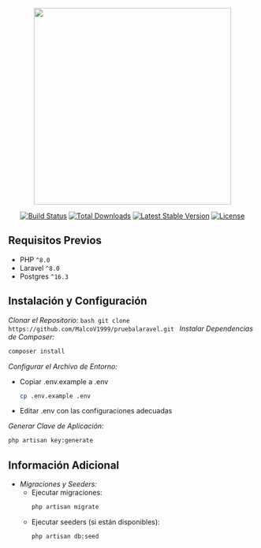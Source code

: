 <p align="center"><a href="https://laravel.com" target="_blank"><img src="https://raw.githubusercontent.com/laravel/art/master/logo-lockup/5%20SVG/2%20CMYK/1%20Full%20Color/laravel-logolockup-cmyk-red.svg" width="400"></a></p>

<p align="center">
<a href="https://travis-ci.org/laravel/framework"><img src="https://travis-ci.org/laravel/framework.svg" alt="Build Status"></a>
<a href="https://packagist.org/packages/laravel/framework"><img src="https://img.shields.io/packagist/dt/laravel/framework" alt="Total Downloads"></a>
<a href="https://packagist.org/packages/laravel/framework"><img src="https://img.shields.io/packagist/v/laravel/framework" alt="Latest Stable Version"></a>
<a href="https://packagist.org/packages/laravel/framework"><img src="https://img.shields.io/packagist/l/laravel/framework" alt="License"></a>
</p>

## Requisitos Previos
- PHP `^8.0`
- Laravel `^8.0`
- Postgres `^16.3`

## Instalación y Configuración

 *Clonar el Repositorio:*
    ```bash
    git clone https://github.com/MalcoV1999/pruebalaravel.git
    ```
 *Instalar Dependencias de Composer:*
   ```bash
   composer install
   ```
 *Configurar el Archivo de Entorno:*
   - Copiar .env.example a .env
     ```bash
     cp .env.example .env
     ```
   - Editar .env con las configuraciones adecuadas

 *Generar Clave de Aplicación:*
   ```bash
   php artisan key:generate
   ```

## Información Adicional

- *Migraciones y Seeders:*
  - Ejecutar migraciones:
    ```bash
    php artisan migrate
    ```
  - Ejecutar seeders (si están disponibles):
    ```bash
    php artisan db:seed
    ```

